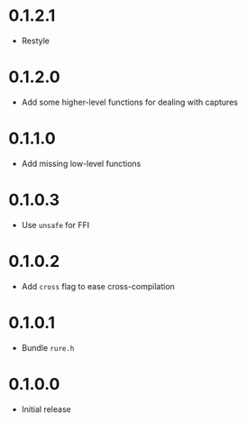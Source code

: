 # 0.1.2.1

  * Restyle

# 0.1.2.0

  * Add some higher-level functions for dealing with captures

# 0.1.1.0

  * Add missing low-level functions

# 0.1.0.3

  * Use `unsafe` for FFI

# 0.1.0.2

  * Add `cross` flag to ease cross-compilation

# 0.1.0.1
  
  * Bundle `rure.h`

# 0.1.0.0

  * Initial release
